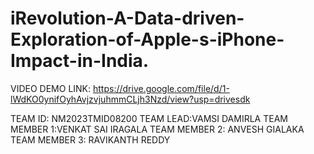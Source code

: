 # iRevolution-A-Data-driven-Exploration-of-Apple-s-iPhone-Impact-in-India.

VIDEO DEMO LINK:
 https://drive.google.com/file/d/1-lWdKO0ynifOyhAvjzvjuhmmCLjh3Nzd/view?usp=drivesdk 

TEAM ID: NM2023TMID08200
TEAM LEAD:VAMSI DAMIRLA
TEAM MEMBER 1:VENKAT SAI IRAGALA
TEAM MEMBER 2: ANVESH GIALAKA 
TEAM MEMBER 3: RAVIKANTH REDDY
